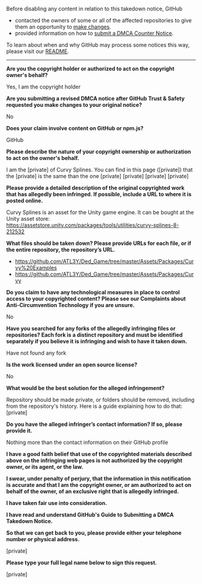 Before disabling any content in relation to this takedown notice, GitHub
- contacted the owners of some or all of the affected repositories to give them an opportunity to [make changes](https://docs.github.com/en/github/site-policy/dmca-takedown-policy#a-how-does-this-actually-work).
- provided information on how to [submit a DMCA Counter Notice](https://docs.github.com/en/articles/guide-to-submitting-a-dmca-counter-notice).

To learn about when and why GitHub may process some notices this way, please visit our [README](https://github.com/github/dmca/blob/master/README.md#anatomy-of-a-takedown-notice).

---

**Are you the copyright holder or authorized to act on the copyright owner's behalf?**

Yes, I am the copyright holder

**Are you submitting a revised DMCA notice after GitHub Trust & Safety requested you make changes to your original notice?**

No

**Does your claim involve content on GitHub or npm.js?**

GitHub

**Please describe the nature of your copyright ownership or authorization to act on the owner's behalf.**

I am the [private] of Curvy Splines. You can find in this page ([private]) that the [private] is the same than the one [private] [private] [private] [private]

**Please provide a detailed description of the original copyrighted work that has allegedly been infringed. If possible, include a URL to where it is posted online.**

Curvy Splines is an asset for the Unity game engine. It can be bought at the Unity asset store: https://assetstore.unity.com/packages/tools/utilities/curvy-splines-8-212532

**What files should be taken down? Please provide URLs for each file, or if the entire repository, the repository’s URL.**

- https://github.com/ATL3Y/Ded_Game/tree/master/Assets/Packages/Curvy%20Examples  
- https://github.com/ATL3Y/Ded_Game/tree/master/Assets/Packages/Curvy

**Do you claim to have any technological measures in place to control access to your copyrighted content? Please see our Complaints about Anti-Circumvention Technology if you are unsure.**

No

**Have you searched for any forks of the allegedly infringing files or repositories? Each fork is a distinct repository and must be identified separately if you believe it is infringing and wish to have it taken down.**

Have not found any fork

**Is the work licensed under an open source license?**

No

**What would be the best solution for the alleged infringement?**

Repository should be made private, or folders should be removed, including from the repository's history. Here is a guide explaining how to do that: [private]

**Do you have the alleged infringer’s contact information? If so, please provide it.**

Nothing more than the contact information on their GitHub profile

**I have a good faith belief that use of the copyrighted materials described above on the infringing web pages is not authorized by the copyright owner, or its agent, or the law.**

**I swear, under penalty of perjury, that the information in this notification is accurate and that I am the copyright owner, or am authorized to act on behalf of the owner, of an exclusive right that is allegedly infringed.**

**I have taken fair use into consideration.**

**I have read and understand GitHub's Guide to Submitting a DMCA Takedown Notice.**

**So that we can get back to you, please provide either your telephone number or physical address.**

[private]

**Please type your full legal name below to sign this request.**

[private]
